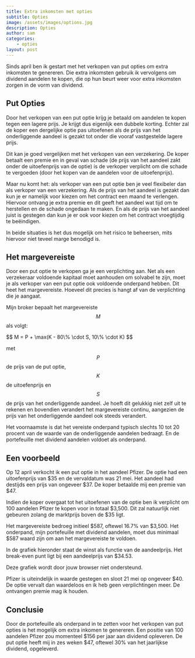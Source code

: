 ```yaml
---
title: Extra inkomsten met opties
subtitle: Opties
image: /assets/images/options.jpg
description: Opties
author: sam
categories:
    - opties
layout: post
---
```


Sinds april ben ik gestart met het verkopen van put opties om extra inkomsten te genereren. Die extra inkomsten gebruik ik vervolgens om dividend aandelen te kopen, die op hun beurt weer voor extra inkomsten zorgen in de vorm van dividend.

## Put Opties

Door het verkopen van een put optie krijg je betaald om aandelen te kopen tegen een lagere prijs. Je krijgt dus eigenlijk een dubbele korting. Echter zal de koper een dergelijke optie pas uitoefenen als de prijs van het onderliggende aandeel is gezakt tot onder die vooraf vastgestelde lagere prijs.

Dit kan je goed vergelijken met het verkopen van een verzekering. De koper betaalt een premie en in geval van schade (de prijs van het aandeel zakt onder de uitoefenprijs van de optie) is de verkoper verplicht om die schade te vergoeden (door het kopen van de aandelen voor de uitoefenprijs).

Maar nu komt het: als verkoper van een put optie ben je veel flexibeler dan als verkoper van een verzekering. Als de prijs van het aandeel is gezakt dan kun je er namelijk voor kiezen om het contract een maand te verlengen. Hiervoor ontvang je extra premie en dit geeft het aandeel wat tijd om te herstellen en de schade ongedaan te maken. En als de prijs van het aandeel juist is gestegen dan kun je er ook voor kiezen om het contract vroegtijdig te beëindigen.

In beide situaties is het dus mogelijk om het risico te beheersen, mits hiervoor niet teveel marge benodigd is.

## Het margevereiste

Door een put optie te verkopen ga je een verplichting aan. Net als een verzekeraar voldoende kapitaal moet aanhouden om solvabel te zijn, moet je als verkoper van een put optie ook voldoende onderpand hebben. Dit heet het margevereiste. Hoeveel dit precies is hangt af van de verplichting die je aangaat.

Mijn broker bepaalt het margevereiste $$ M $$ als volgt:

<!--- Put Price + \max ((20% * Underlying Price - Out of the Money Amount), (10% * Strike Price)) --->
<div>
  $$ M = P + \max(K - 80\% \cdot S, 10\% \cdot K) $$
</div>

met $$ P $$ de prijs van de put optie, $$ K $$ de uitoefenprijs en $$ S $$ de prijs van het onderliggende aandeel. Je hoeft dit gelukkig niet zelf uit te rekenen en bovendien verandert het margevereiste continu, aangezien de prijs van het onderliggende aandeel ook steeds verandert.

Het voornaamste is dat het vereiste onderpand typisch slechts 10 tot 20 procent van de waarde van de onderliggende aandelen bedraagt. En de portefeuille met dividend aandelen voldoet als onderpand.

## Een voorbeeld

Op 12 april verkocht ik een put optie in het aandeel Pfizer. De optie had een uitoefenprijs van $35 en de vervaldatum was 21 mei. Het aandeel had destijds een prijs van ongeveer $37. De koper betaalde mij een premie van $47.

Indien de koper overgaat tot het uitoefenen van de optie ben ik verplicht om 100 aandelen Pfizer te kopen voor in totaal $3,500. Dit zal natuurlijk niet gebeuren zolang de marktprijs boven de $35 ligt.

Het margevereiste bedroeg initieel $587, oftewel 16.7% van $3,500. Het onderpand, mijn portefeuille met dividend aandelen, moet dus minimaal $587 waard zijn om aan het margevereiste te voldoen.

In de grafiek hieronder staat de winst als functie van de aandeelprijs. Het break-even punt ligt bij een aandeelprijs van $34.53.

<div class="chart-wrapper">
    <canvas id="payoff" width="400" height="200" align="left">Deze grafiek wordt door jouw browser niet ondersteund.</canvas>
</div>
<script src="{{site.baseurl}}/assets/js/charts/2021-05-22-script.js"></script>

Pfizer is uiteindelijk in waarde gestegen en sloot 21 mei op ongeveer $40. De optie vervalt dan waardeloos en ik heb geen verplichtingen meer. De ontvangen premie mag ik houden.

## Conclusie

Door de portefeuille als onderpand in te zetten voor het verkopen van put opties is het mogelijk om extra inkomen te genereren. Een positie van 100 aandelen Pfizer zou momenteel $156 per jaar aan dividend opleveren. De put optie heeft mij in zes weken $47, oftewel 30% van het jaarlijkse dividend, opgeleverd.